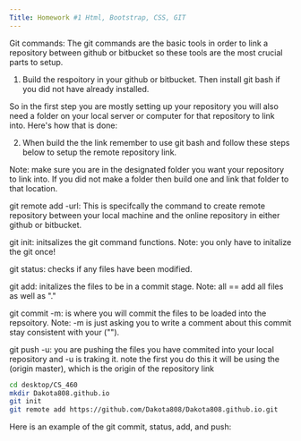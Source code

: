 ```yaml
---
Title: Homework #1 Html, Bootstrap, CSS, GIT
---
```


Git commands:
The git commands are the basic tools in order to link a repository between github or bitbucket so these tools are the most crucial parts to setup. 

1. Build the respoitory in your github or bitbucket. Then install git bash if you did not have already installed.

So in the first step you are mostly setting up your repository you will also need a folder on your local server or computer for that repository to link into. Here's how that is done:

2. When build the the link remember to use git bash and follow these steps below to setup the remote repository link.

Note: make sure you are in the designated folder you want your repository to link into. If you did not make a folder then build one and link that folder to that location.

git remote add -url:
This is specifcally the command to create remote repository between your local machine and the online repository in either github or bitbucket.

git init: initsalizes the git command functions.
Note: you only have to initalize the git once!

git status: checks if any files have been modified.

git add: initalizes the files to be in a commit stage.
Note: all == add all files as well as "."

git commit -m: is where you will commit the files to be loaded into the repsoitory. Note: -m is just asking you to write a comment about this commit stay consistent with your ("").

git push -u: you are pushing the files you have commited into your local repository and -u is traking it. note the first you do this it will be using the (origin master), which is the origin of the repository link 

```bash
cd desktop/CS_460
mkdir Dakota808.github.io
git init
git remote add https://github.com/Dakota808/Dakota808.github.io.git
```
Here is an example of the git commit, status, add, and push:

```bash

```